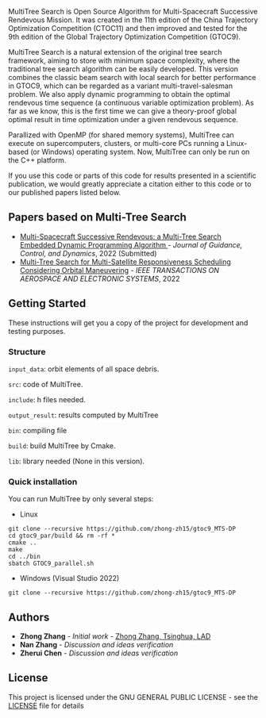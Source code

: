 MultiTree Search is Open Source Algorithm for Multi-Spacecraft Successive Rendevous Mission. It was created in the 11th edition of the China Trajectory Optimization Competition (CTOC11) and then improved and tested for the 9th edition of the Global Trajectory Optimization Competition (GTOC9).

MultiTree Search is a natural extension of the original tree search framework, aiming to store with minimum space complexity, where the traditional tree search algorithm can be easily developed. This version combines the classic beam search with local search for better performance in GTOC9, which can be regarded as a variant multi-travel-salesman problem. We also apply dynamic programming to obtain the optimal rendevous time sequence (a continuous variable optimization problem). As far as we know, this is the first time we can give a theory-proof global optimal result in time optimization under a given rendevous sequence.

Parallized with OpenMP (for shared memory systems), MultiTree can execute on supercomputers, clusters, or multi-core PCs running a Linux-based (or Windows) operating system. Now, MultiTree can only be run on the C++ platform. 

If you use this code or parts of this code for results presented in a scientific publication, we would greatly appreciate a citation either to this code or to our published papers listed below.

## Papers based on Multi-Tree Search

* [Multi-Spacecraft Successive Rendevous: a Multi-Tree Search Embedded Dynamic Programming Algorithm
](https://doi.org/10.1038/s41550-020-01226-7) - *Journal of Guidance, Control, and Dynamics*, 2022 (Submitted)
* [Multi-Tree Search for Multi-Satellite Responsiveness Scheduling
Considering Orbital Maneuvering](https://doi.org/10.1093/mnras/stz633) - *IEEE TRANSACTIONS ON AEROSPACE AND ELECTRONIC SYSTEMS*, 2022

## Getting Started

These instructions will get you a copy of the project for development and testing purposes.

### Structure
  `input_data`: orbit elements of all space debris.
  
  `src`: code of MultiTree.

  `include`: h files needed.

  `output_result`: results computed by MultiTree

  `bin`: compiling file

  `build`:  build MultiTree by Cmake.

  `lib`: library needed (None in this version).

### Quick installation 

You can run MultiTree by only several steps:

* Linux 
```
git clone --recursive https://github.com/zhong-zh15/gtoc9_MTS-DP
cd gtoc9_par/build && rm -rf *
cmake ..
make
cd ../bin 
sbatch GTOC9_parallel.sh
```

* Windows (Visual Studio 2022)
```
git clone --recursive https://github.com/zhong-zh15/gtoc9_MTS-DP
```

## Authors

* **Zhong Zhang** - *Initial work* - [Zhong Zhang, Tsinghua, LAD](https://github.com/zhong-zh15)
* **Nan Zhang** - *Discussion and ideas verification*
* **Zherui Chen** - *Discussion and ideas verification*

<!---
See also the list of [contributors](AUTHORS.md) who participated in this project.
-->

## License

This project is licensed under the GNU GENERAL PUBLIC LICENSE - see the [LICENSE](LICENSE) file for details

<!---
## Acknowledgments

* Prof. Baoyin and colleagues in LAD
-->